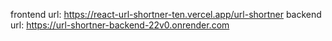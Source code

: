 frontend url: https://react-url-shortner-ten.vercel.app/url-shortner
backend url: https://url-shortner-backend-22v0.onrender.com